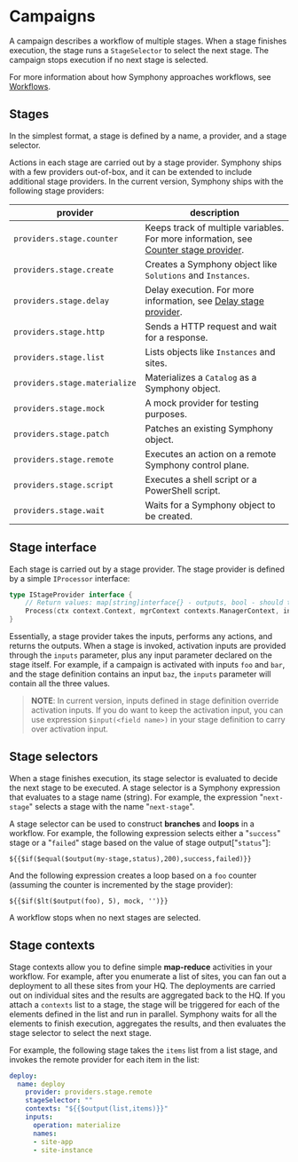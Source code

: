 # Campaigns

A campaign describes a workflow of multiple stages. When a stage finishes execution, the stage runs a `StageSelector` to select the next stage. The campaign stops execution if no next stage is selected.

For more information about how Symphony approaches workflows, see [Workflows](../workflows.md).

## Stages

In the simplest format, a stage is defined by a name, a provider, and a stage selector.

Actions in each stage are carried out by a stage provider. Symphony ships with a few providers out-of-box, and it can be extended to include additional stage providers. In the current version, Symphony ships with the following stage providers:

| provider | description |
|--------|--------|
| `providers.stage.counter` | Keeps track of multiple variables. For more information, see [Counter stage provider](../../providers/stage-providers/counter.md). |
| `providers.stage.create` | Creates a Symphony object like `Solutions` and `Instances`. |
| `providers.stage.delay` | Delay execution. For more information, see [Delay stage provider](../../providers/stage-providers/delay.md). |
| `providers.stage.http` | Sends a HTTP request and wait for a response. |
| `providers.stage.list` | Lists objects like `Instances` and sites. |
| `providers.stage.materialize` | Materializes a `Catalog` as a Symphony object. |
| `providers.stage.mock` | A mock provider for testing purposes. |
| `providers.stage.patch` | Patches an existing Symphony object. |
| `providers.stage.remote` | Executes an action on a remote Symphony control plane. |
| `providers.stage.script` | Executes a shell script or a PowerShell script. |
| `providers.stage.wait` | Waits for a Symphony object to be created. |

## Stage interface

Each stage is carried out by a stage provider. The stage provider is defined by a simple `IProcessor` interface:

```go
type IStageProvider interface {
	// Return values: map[string]interface{} - outputs, bool - should the activation be paused (wait for a remote event), error
	Process(ctx context.Context, mgrContext contexts.ManagerContext, inputs map[string]interface{}) (map[string]interface{}, bool, error)
}
```

Essentially, a stage provider takes the inputs, performs any actions, and returns the outputs. When a stage is invoked, activation inputs are provided through the `inputs` parameter, plus any input parameter declared on the stage itself. For example, if a campaign is activated with inputs `foo` and `bar`, and the stage definition contains an input `baz`, the `inputs` parameter will contain all the three values. 

> **NOTE**: In current version, inputs defined in stage definition override activation inputs. If you do want to keep the activation input, you can use expression `$input(<field name>)` in your stage definition to carry over activation input.

## Stage selectors

When a stage finishes execution, its stage selector is evaluated to decide the next stage to be executed. A stage selector is a Symphony expression that evaluates to a stage name (string). For example, the expression "`next-stage`" selects a stage with the name "`next-stage`".

A stage selector can be used to construct **branches** and **loops** in a workflow. For example, the following expression selects either a "`success`" stage or a "`failed`" stage based on the value of stage output["`status`"]:

`${{$if($equal($output(my-stage,status),200),success,failed)}}`

And the following expression creates a loop based on a `foo` counter (assuming the counter is incremented by the stage provider):

`${{$if($lt($output(foo), 5), mock, '')}}`

A workflow stops when no next stages are selected.

## Stage contexts

Stage contexts allow you to define simple **map-reduce** activities in your workflow. For example, after you enumerate a list of sites, you can fan out a deployment to all these sites from your HQ. The deployments are carried out on individual sites and the results are aggregated back to the HQ. If you attach a `contexts` list to a stage, the stage will be triggered for each of the elements defined in the list and run in parallel. Symphony waits for all the elements to finish execution, aggregates the results, and then evaluates the stage selector to select the next stage.

For example, the following stage takes the `items` list from a list stage, and invokes the remote provider for each item in the list:

```yaml
deploy:
  name: deploy
    provider: providers.stage.remote
    stageSelector: ""
    contexts: "${{$output(list,items)}}"
    inputs:
      operation: materialize
      names:
      - site-app
      - site-instance
```
